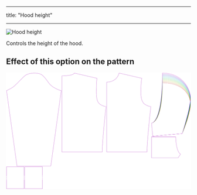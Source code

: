 ***

title: "Hood height"

***

![Hood height](./hoodheight.svg)

Controls the height of the hood.

## Effect of this option on the pattern

![This image shows the effect of this option by superimposing several variants that have a different value for this option](huey_hoodheight_sample.svg "Effect of this option on the pattern")
